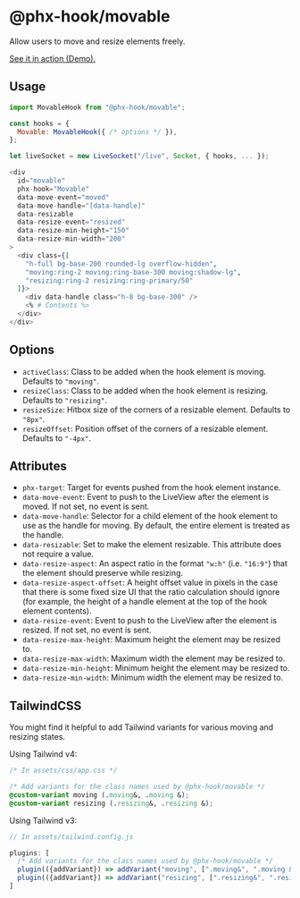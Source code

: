# @phx-hook/movable

Allow users to move and resize elements freely.

[See it in action (Demo).](https://phx-hook.elixir-saas.com/movable)

## Usage

```js
import MovableHook from "@phx-hook/movable";

const hooks = {
  Movable: MovableHook({ /* options */ }),
};

let liveSocket = new LiveSocket("/live", Socket, { hooks, ... });
```

```heex
<div
  id="movable"
  phx-hook="Movable"
  data-move-event="moved"
  data-move-handle="[data-handle]"
  data-resizable
  data-resize-event="resized"
  data-resize-min-height="150"
  data-resize-min-width="200"
>
  <div class={[
    "h-full bg-base-200 rounded-lg overflow-hidden",
    "moving:ring-2 moving:ring-base-300 moving:shadow-lg",
    "resizing:ring-2 resizing:ring-primary/50"
  ]}>
    <div data-handle class="h-8 bg-base-300" />
    <% # Contents %>
  </div>
</div>
```

## Options

* `activeClass`: Class to be added when the hook element is moving. Defaults to `"moving"`.
* `resizeClass`: Class to be added when the hook element is resizing. Defaults to `"resizing"`.
* `resizeSize`: Hitbox size of the corners of a resizable element. Defaults to `"8px"`.
* `resizeOffset`: Position offset of the corners of a resizable element. Defaults to `"-4px"`.

## Attributes

* `phx-target`: Target for events pushed from the hook element instance.
* `data-move-event`: Event to push to the LiveView after the element is moved. If not set, no event is sent.
* `data-move-handle`: Selector for a child element of the hook element to use as the handle for moving. By default, the entire element is treated as the handle.
* `data-resizable`: Set to make the element resizable. This attribute does not require a value.
* `data-resize-aspect`: An aspect ratio in the format `"w:h"` (i.e. `"16:9"`) that the element should preserve while resizing.
* `data-resize-aspect-offset`: A height offset value in pixels in the case that there is some fixed size UI that the ratio calculation should ignore (for example, the height of a handle element at the top of the hook element contents).
* `data-resize-event`: Event to push to the LiveView after the element is resized. If not set, no event is sent.
* `data-resize-max-height`: Maximum height the element may be resized to.
* `data-resize-max-width`: Maximum width the element may be resized to.
* `data-resize-min-height`: Minimum height the element may be resized to.
* `data-resize-min-width`: Minimum width the element may be resized to.

## TailwindCSS

You might find it helpful to add Tailwind variants for various moving and resizing states.

Using Tailwind v4:

```css
/* In assets/css/app.css */

/* Add variants for the class names used by @phx-hook/movable */
@custom-variant moving (.moving&, .moving &);
@custom-variant resizing (.resizing&, .resizing &);
```

Using Tailwind v3:

```js
// In assets/tailwind.config.js

plugins: [
  /* Add variants for the class names used by @phx-hook/movable */
  plugin(({addVariant}) => addVariant("moving", [".moving&", ".moving &"])),
  plugin(({addVariant}) => addVariant("resizing", [".resizing&", ".resizing &"])),
]
```
